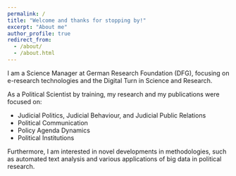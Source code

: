 ```yaml
---
permalink: /
title: "Welcome and thanks for stopping by!"
excerpt: "About me"
author_profile: true
redirect_from: 
  - /about/
  - /about.html
---
```


I am a Science Manager at German Research Foundation (DFG), focusing on e-research technologies and the Digital Turn in Science and Research. 

As a Political Scientist by training, my research and my publications were focused on:

- Judicial Politics, Judicial Behaviour, and Judicial Public Relations
- Political Communication
- Policy Agenda Dynamics
- Political Institutions

Furthermore, I am interested in novel developments in methodologies, such as automated text analysis and various applications of big data in political research.


